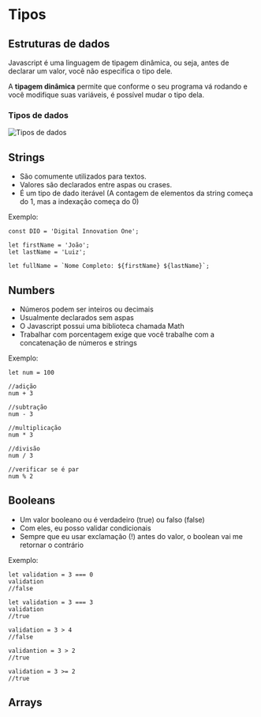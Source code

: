 # Tipos

## Estruturas de dados

Javascript é uma linguagem de tipagem dinâmica, ou seja, antes de declarar um valor, você não especifica o tipo dele.

A **tipagem dinâmica** permite que conforme o seu programa vá rodando e você modifique suas variáveis, é possível mudar o tipo dela.

### Tipos de dados

![Tipos de dados](https://user-images.githubusercontent.com/99259323/176167380-6ef9d151-6dc9-4548-834f-0adcbe82db0d.png)

## Strings

- São comumente utilizados para textos.
- Valores são declarados entre aspas ou crases.
- É um tipo de dado iterável (A contagem de elementos da string começa do 1, mas a indexação começa do 0)

Exemplo:

```
const DIO = 'Digital Innovation One';

let firstName = 'João';
let lastName = 'Luiz';

let fullName = `Nome Completo: ${firstName} ${lastName}`;
```

## Numbers

- Números podem ser inteiros ou decimais
- Usualmente declarados sem aspas
- O Javascript possui uma biblioteca chamada Math
- Trabalhar com porcentagem exige que você trabalhe com a concatenação de números e strings

Exemplo:

```
let num = 100

//adição
num + 3

//subtração
num - 3

//multiplicação
num * 3

//divisão
num / 3

//verificar se é par
num % 2
```

## Booleans

- Um valor booleano ou é verdadeiro (true) ou falso (false)
- Com eles, eu posso validar condicionais
- Sempre que eu usar exclamação (!) antes do valor, o boolean vai me retornar o contrário

Exemplo:

```
let validation = 3 === 0
validation
//false

let validation = 3 === 3
validation
//true

validation = 3 > 4
//false

validantion = 3 > 2
//true

validation = 3 >= 2
//true
```

## Arrays

